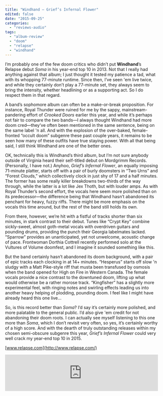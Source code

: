 ```yaml
---
title: "Windhand – Grief’s Infernal Flower"
edited: false
date: "2015-09-25"
categories:
  - "reviews-audio"
tags:
  - "album-review"
  - "doom"
  - "relapse"
  - "windhand"
---
```


I’m probably one of the few doom critics who didn’t put **Windhand**’s Relapse debut _Soma_ in his year-end top 10 in 2013. Not that I really had anything against that album; I just thought it tested my patience a tad, what with its whopping 77-minute runtime. Since then, I’ve seen 'em live twice, and while they certainly don’t play a 77-minute set, they always seem to bring the intensity, whether headlining or as a supporting act. So I do respect them in that regard.

A band’s sophomore album can often be a make-or-break proposition. For instance, Royal Thunder were ruined for me by the sappy, mainstream-pandering effort of _Crooked Doors_ earlier this year, and while it’s perhaps not fair to compare the two bands—I always thought Windhand had more doom cred—they’ve often been mentioned in the same sentence, being on the same label 'n all. And with the explosion of the over-baked, female-fronted “occult doom” subgenre these past couple years, it remains to be seen how many of these outfits have true staying power. With all that being said, I still think Windhand are one of the better ones.

OK, technically this is Windhand’s third album, but I’m not sure anybody outside of Virginia heard their self-titled debut on Mordgrimm Records. (Personally, I have not.) Anyhoo, _Grief’s Infernal Flower_, an equally imposing 71-minute platter, starts off with a pair of burly doomsters in “Two Urns” and “Forest Clouds,” which collectively clock in just shy of 17 and a half minutes. The former has some really killer breakdowns two-thirds of the way through, while the latter is a lot like Jex Thoth, but with louder amps. As with Royal Thunder’s second effort, the vocals here seem more polished than on its predecessor—the difference being that Windhand hasn’t abandoned its penchant for heavy, fuzzy riffs. There might be more emphasis on the vocals this time around, but the rest of the band still holds its own.

From there, however, we’re hit with a fistful of tracks shorter than six minutes, in stark contrast to their debut. Tunes like “Crypt Key” combine sickly-sweet, almost goth-metal vocals with overdriven guitars and pounding drums, providing the punch their Georgia labelmates lacked. “Sparrow” provides an unanticipated, yet not unwelcome, acoustic change of pace. Frontwoman Dorthia Cottrell recently performed solo at the Vultures of Volume doomfest, and I imagine it sounded something like this.

But the band certainly hasn’t abandoned its doom background, with a pair of epic tracks each clocking in at 14+ minutes. “Hesperus” starts off slow 'n sludgy with a Matt Pike-style riff that musta been transfused by osmosis when the band opened for High on Fire in Western Canada. The female vocals provide a nice contrast to the downtuned doom, lifting up what would otherwise be a rather morose track. “Kingfisher” has a slightly more experimental feel, with ringing notes and swirling effects leading us into another heavy helping of plodding, pounding doom. I feel like I might have already heard this one live…

So, is this record better than _Soma_? I’d say it’s certainly more polished, and more palatable to the general public. I’d also give 'em credit for not abandoning their doom roots. I can actually see myself listening to this one more than _Soma_, which I don’t revisit very often, so yes, it’s certainly worthy of a high score. And with the dearth of truly outstanding releases within my chosen semi-obscure subgenre this year, _Grief’s Infernal Flower_ could very well crack my year-end top 10 in 2015.

[www.relapse.com](http://www.relapse.com/)

<iframe style="border: 0; width: 100%; height: 120px;" src="https://bandcamp.com/EmbeddedPlayer/album=3677162462/size=large/bgcol=ffffff/linkcol=0687f5/tracklist=false/artwork=small/transparent=true/" width="300" height="150" seamless=""><a href="http://windhandva.bandcamp.com/album/griefs-infernal-flower">Grief's Infernal Flower by Windhand</a></iframe>
